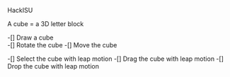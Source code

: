 HackISU

A cube = a 3D letter block 

-[] Draw a cube  
-[] Rotate the cube
-[] Move the cube

-[] Select the cube with leap motion
-[] Drag the cube with leap motion
-[] Drop the cube with leap motion
